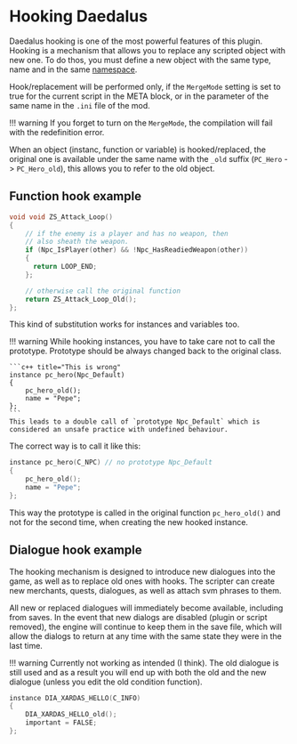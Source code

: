 # Hooking Daedalus
Daedalus hooking is one of the most powerful features of this plugin. Hooking is a mechanism that allows you to replace any scripted object with new one. To do thos, you must define a new object with the same type, name and in the same [namespace](namespaces.md).

Hook/replacement will be performed only, if the `MergeMode` setting is set to true for the current script in the META block, or in the parameter of the same name in the `.ini` file of the mod.

!!! warning
    If you forget to turn on the `MergeMode`, the compilation will fail with the redefinition error.

When an object (instanc, function or variable) is hooked/replaced, the original one is available under the same name with the `_old` suffix (`PC_Hero` -> `PC_Hero_old`), this allows you to refer to the old object.

## Function hook example
```c++
void void ZS_Attack_Loop()
{
    // if the enemy is a player and has no weapon, then
    // also sheath the weapon.
    if (Npc_IsPlayer(other) && !Npc_HasReadiedWeapon(other))
    {
      return LOOP_END;
    };

    // otherwise call the original function
    return ZS_Attack_Loop_Old();
};
```

This kind of substitution works for instances and variables too.

!!! warning
    While hooking instances, you have to take care not to call the prototype. Prototype should be always changed back to the original class.
  
    
    ```c++ title="This is wrong"
    instance pc_hero(Npc_Default)
    {
        pc_hero_old();
        name = "Pepe";
    };
    ```
    This leads to a double call of `prototype Npc_Default` which is considered an unsafe practice with undefined behaviour.

The correct way is to call it like this:
```c++
instance pc_hero(C_NPC) // no prototype Npc_Default
{
    pc_hero_old();
    name = "Pepe";
};  
```
This way the prototype is called in the original function `pc_hero_old()` and not for the second time, when creating the new hooked instance.

## Dialogue hook example

The hooking mechanism is designed to introduce new dialogues into the game, as well as to replace old ones with hooks. The scripter can create new merchants, quests, dialogues, as well as attach svm phrases to them.
  
All new or replaced dialogues will immediately become available, including from saves. In the event that new dialogs are disabled (plugin or script removed), the engine will continue to keep them in the save file, which will allow the dialogs to return at any time with the same state they were in the last time.

!!! warning
    Currently not working as intended (I think). The old dialogue is still used and as a result you will end up with both the old and the new dialogue (unless you edit the old condition function).
  
```c++
instance DIA_XARDAS_HELLO(C_INFO)
{
    DIA_XARDAS_HELLO_old();
    important = FALSE;
};
```
  